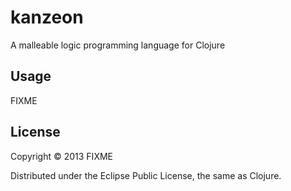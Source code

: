 # kanzeon

A malleable logic programming language for Clojure



## Usage

FIXME

## License

Copyright © 2013 FIXME

Distributed under the Eclipse Public License, the same as Clojure.

